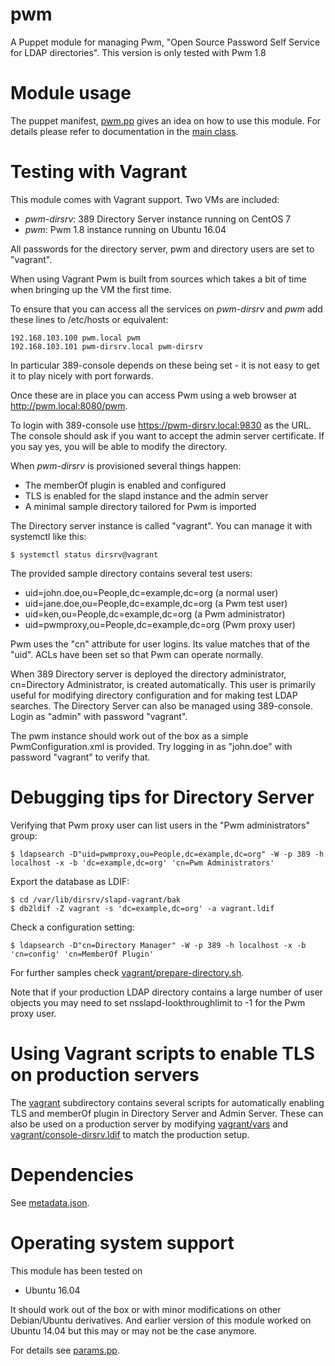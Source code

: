 # pwm

A Puppet module for managing Pwm, "Open Source Password Self Service for LDAP 
directories". This version is only tested with Pwm 1.8

# Module usage

The puppet manifest, [pwm.pp](vagrant/pwm.pp) gives an idea on how to use this 
module. For details please refer to documentation in the [main 
class](manifests/init.pp).

# Testing with Vagrant

This module comes with Vagrant support. Two VMs are included:

* *pwm-dirsrv*: 389 Directory Server instance running on CentOS 7
* *pwm*: Pwm 1.8 instance running on Ubuntu 16.04

All passwords for the directory server, pwm and directory users are set to
"vagrant".

When using Vagrant Pwm is built from sources which takes a bit of time when
bringing up the VM the first time.

To ensure that you can access all the services on *pwm-dirsrv* and *pwm* add
these lines to /etc/hosts or equivalent:

    192.168.103.100 pwm.local pwm
    192.168.103.101 pwm-dirsrv.local pwm-dirsrv

In particular 389-console depends on these being set - it is not easy to get it 
to play nicely with port forwards.

Once these are in place you can access Pwm using a web browser at
http://pwm.local:8080/pwm.

To login with 389-console use https://pwm-dirsrv.local:9830 as the URL. The 
console should ask if you want to accept the admin server certificate. If you 
say yes, you will be able to modify the directory.

When *pwm-dirsrv* is provisioned several things happen:

* The memberOf plugin is enabled and configured
* TLS is enabled for the slapd instance and the admin server
* A minimal sample directory tailored for Pwm is imported

The Directory server instance is called "vagrant". You can manage it with
systemctl like this:

    $ systemctl status dirsrv@vagrant

The provided sample directory contains several test users:

* uid=john.doe,ou=People,dc=example,dc=org (a normal user)
* uid=jane.doe,ou=People,dc=example,dc=org (a Pwm test user)
* uid=ken,ou=People,dc=example,dc=org (a Pwm administrator)
* uid=pwmproxy,ou=People,dc=example,dc=org (Pwm proxy user)

Pwm uses the "cn" attribute for user logins. Its value matches that of the
"uid". ACLs have been set so that Pwm can operate normally.

When 389 Directory server is deployed the directory administrator,
cn=Directory Administrator, is created automatically. This user is primarily
useful for modifying directory configuration and for making test LDAP searches.
The Directory Server can also be managed using 389-console. Login as "admin"
with password "vagrant".

The pwm instance should work out of the box as a simple PwmConfiguration.xml is 
provided. Try logging in as "john.doe" with password "vagrant" to verify that.

# Debugging tips for Directory Server

Verifying that Pwm proxy user can list users in the "Pwm administrators" group:

    $ ldapsearch -D"uid=pwmproxy,ou=People,dc=example,dc=org" -W -p 389 -h localhost -x -b 'dc=example,dc=org' 'cn=Pwm Administrators'

Export the database as LDIF:

    $ cd /var/lib/dirsrv/slapd-vagrant/bak
    $ db2ldif -Z vagrant -s 'dc=example,dc=org' -a vagrant.ldif

Check a configuration setting:

    $ ldapsearch -D"cn=Directory Manager" -W -p 389 -h localhost -x -b 'cn=config' 'cn=MemberOf Plugin'

For further samples check [vagrant/prepare-directory.sh](vagrant/prepare-directory.sh).

Note that if your production LDAP directory contains a large number of user objects
you may need to set nsslapd-lookthroughlimit to -1 for the Pwm proxy user.

# Using Vagrant scripts to enable TLS on production servers

The [vagrant](vagrant) subdirectory contains several scripts for automatically 
enabling TLS and memberOf plugin in Directory Server and Admin Server. These can 
also be used on a production server by modifying [vagrant/vars](vagrant/vars) 
and [vagrant/console-dirsrv.ldif](vagrant/console-dirsrv.ldif) to match the 
production setup.

# Dependencies

See [metadata.json](metadata.json).

# Operating system support

This module has been tested on

* Ubuntu 16.04

It should work out of the box or with minor modifications on other Debian/Ubuntu 
derivatives. And earlier version of this module worked on Ubuntu 14.04 but this 
may or may not be the case anymore.

For details see [params.pp](manifests/params.pp).
